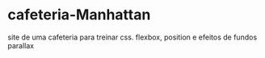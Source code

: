 # cafeteria-Manhattan
site de uma cafeteria para treinar css. flexbox, position e efeitos de fundos parallax
